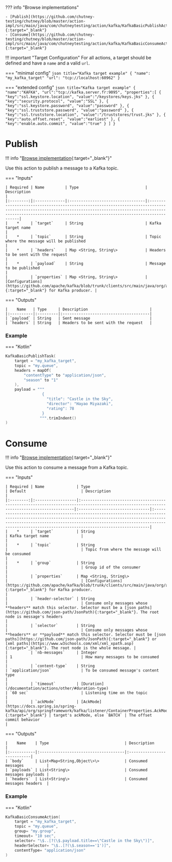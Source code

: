 ??? info "Browse implementations"

    - [Publish](https://github.com/chutney-testing/chutney/blob/master/action-impl/src/main/java/com/chutneytesting/action/kafka/KafkaBasicPublishAction.java){:target="_blank"}
    - [Consume](https://github.com/chutney-testing/chutney/blob/master/action-impl/src/main/java/com/chutneytesting/action/kafka/KafkaBasicConsumeAction.java){:target="_blank"}

!!! important "Target Configuration"
    For all actions, a target should be defined and have a `name` and a valid `url`.

=== "minimal config"
    ```json title="Kafka target example"
    {
      "name": "my_kafka_target"
      "url": "tcp://localhost:60962"
    }
    ```

=== "extended config"
    ```json title="Kafka target example"
    {
        "name":"KAFKA",
        "url":"tcp://kafka.server.fr:9095",
        "properties":[
            {
            "key":"ssl.keystore.location",
            "value":"/keystores/keys.jks"
            },
            {
            "key":"security.protocol",
            "value":"SSL"
            },
            {
            "key":"ssl.keystore.password",
            "value":"password"
            },
            {
            "key":"ssl.truststore.password",
            "value":"password"
            },
            {
            "key":"ssl.truststore.location",
            "value":"/truststores/trust.jks"
            },
            {
            "key":"auto.offset.reset",
            "value":"earliest"
            },
            {
            "key":"enable.auto.commit",
            "value":"true"
            }
        ]
    }
    ```

# Publish
!!! info "[Browse implementation](https://github.com/chutney-testing/chutney/blob/master/action-impl/src/main/java/com/chutneytesting/action/kafka/KafkaBasicPublishAction.java){:target="_blank"}"

Use this action to publish a message to a Kafka topic.

=== "Inputs"

    | Required | Name         | Type                             | Description                                                                                                                                                                                                                    |
    |:--------:|:-------------|:---------------------------------|:-------------------------------------------------------------------------------------------------------------------------------------------------------------------------------------------------------------------------------|
    |    *     | `target`     | String                           | Kafka target name                                                                                                                                                                                                              |
    |    *     | `topic`      | String                           | Topic where the message will be published                                                                                                                                                                                      |
    |    *     | `headers`    | Map <String, String\>            | Headers to be sent with the request                                                                                                                                                                                            |
    |    *     | `payload`    | String                           | Message to be published                                                                                                                                                                                                        |
    |          | `properties` | Map <String, String\>            | [Configurations](https://github.com/apache/kafka/blob/trunk/clients/src/main/java/org/apache/kafka/clients/producer/ProducerConfig.java#:~:text=CONFIG%20%3D%20new,TRANSACTIONAL_ID_DOC){:target="_blank"} for Kafka producer. |

=== "Outputs"

    |    Name   | Type     | Description                           |
    |:----------|:---------|:--------------------------------------|
    | `payload` | String   | Sent message                          |
    | `headers` | String   | Headers to be sent with the request   |

### Example

=== "Kotlin"
``` kotlin
KafkaBasicPublishTask(
    target = "my_kafka_target",
    topic = "my.queue",
    headers = mapOf(
        "contentType" to "application/json",
        "season" to "1"
    ),
    payload = """
                {
                  "title": "Castle in the Sky",
                  "director": "Hayao Miyazaki",
                  "rating": 78
                }
               """.trimIndent()
)
```

# Consume
!!! info "[Browse implementation](https://github.com/chutney-testing/chutney/blob/master/action-impl/src/main/java/com/chutneytesting/action/kafka/KafkaBasicConsumeAction.java){:target="_blank"}"

Use this action to consume a message from a Kafka topic.

=== "Inputs"

    | Required | Name              | Type                                                                                                                                     | Default                        | Description                                                                                                                                                                                                                                                                           |
    |:--------:|:------------------|:-----------------------------------------------------------------------------------------------------------------------------------------|:-------------------------------|:--------------------------------------------------------------------------------------------------------------------------------------------------------------------------------------------------------------------------------------------------------------------------------------|
    |    *     | `target`          | String                                                                                                                                   | Kafka target name              |                                                                                                                                                                                                                                                                                       |
    |    *     | `topic`           | String                                                                                                                                   |                                | Topic from where the message will be consumed                                                                                                                                                                                                                                         |
    |    *     | `group`           | String                                                                                                                                   |                                | Group id of the consumer                                                                                                                                                                                                                                                              |
    |          | `properties`      | Map <String, String\>                                                                                                                    |                                | [Configurations](https://github.com/apache/kafka/blob/trunk/clients/src/main/java/org/apache/kafka/clients/producer/ProducerConfig.java#:~:text=CONFIG%20%3D%20new,TRANSACTIONAL_ID_DOC){:target="_blank"} for Kafka producer.                                                        |
    |          | `header-selector` | String                                                                                                                                   |                                | Consume only messages whose **headers** match this selector. Selector must be a [json paths](https://github.com/json-path/JsonPath){:target="_blank"}. The root node is message's headers                                                                                             |
    |          | `selector`        | String                                                                                                                                   |                                | Consume only messages whose **headers** or **payload** match this selector. Selector must be [json paths](https://github.com/json-path/JsonPath){:target="_blank"} or [xml paths](https://www.w3schools.com/xml/xml_xpath.asp){:target="_blank"}. The root node is the whole message. |
    |          | `nb-messages`     | Integer                                                                                                                                  | 1                              | How many messages to be consumed                                                                                                                                                                                                                                                      |
    |          | `content-type`    | String                                                                                                                                   | `application/json`             | To be consumed message's content type                                                                                                                                                                                                                                                 |
    |          | `timeout`         | [Duration](/documentation/actions/other/#duration-type)                                                                                  | `60 sec`                       | Listening time on the topic                                                                                                                                                                                                                                                           |
    |          | `ackMode`         | [AckMode](https://docs.spring.io/spring-kafka/api/org/springframework/kafka/listener/ContainerProperties.AckMode.html){:target="_blank"} | target's ackMode, else `BATCH` | The offset commit behavior                                                                                                                                                                                                                                                            |

=== "Outputs"

    |    Name    | Type                                 | Description                |
    |:-----------|:-------------------------------------|:---------------------------|
    | `body`     | List<Map<String,Object\>\>           | Consumed messages          |
    | `payloads` | List<String\>                        | Consumed messages payloads |
    | `headers`  | List<String\>                        | Consumed messages headers  |

### Example

=== "Kotlin"
``` kotlin
KafkaBasicConsumeAction(
    target = "my_kafka_target",
    topic = "my.queue",
    group= "my.group",
    timeout= "10 sec",
    selector= "\$..[?(\$.payload.title==\"Castle in the Sky\")]",
    headerSelector= "\$..[?(\$.season=='1')]",
    contentType= "application/json"
)
```
